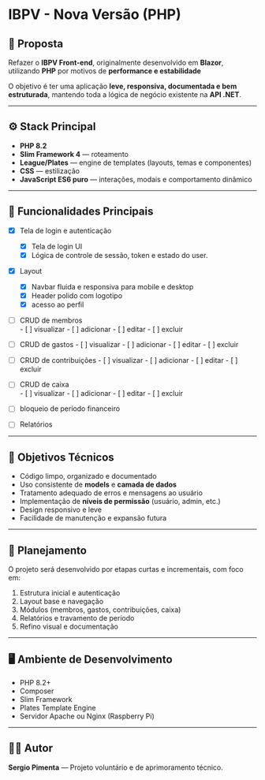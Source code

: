 # IBPV - Nova Versão (PHP)

## 🧭 Proposta
Refazer o **IBPV Front-end**, originalmente desenvolvido em **Blazor**, utilizando **PHP** por motivos de **performance e estabilidade**

O objetivo é ter uma aplicação **leve, responsiva, documentada e bem estruturada**, mantendo toda a lógica de negócio existente na **API .NET**.

---

## ⚙️ Stack Principal
- **PHP 8.2**
- **Slim Framework 4** — roteamento 
- **League/Plates** — engine de templates (layouts, temas e componentes)
- **CSS** — estilização
- **JavaScript ES6 puro** — interações, modais e comportamento dinâmico

---

## 🧩 Funcionalidades Principais

- [x] Tela de login e autenticação  
    - [X] Tela de login UI 
    - [x] Lógica de controle de sessão, token e estado do user.

- [X] Layout
    - [X] Navbar  fluida e responsiva para mobile e desktop
    - [X] Header polido com logotipo
    - [x] acesso ao perfil  

- [ ] CRUD de membros  
       - [ ] visualizar
       - [ ] adicionar
       - [ ] editar
       - [ ] excluir

- [ ] CRUD de gastos 
       - [ ] visualizar
       - [ ] adicionar
       - [ ] editar
       - [ ] excluir

- [ ] CRUD de contribuições 
       - [ ] visualizar
       - [ ] adicionar
       - [ ] editar
       - [ ] excluir

- [ ] CRUD de caixa  
       - [ ] visualizar
       - [ ] adicionar
       - [ ] editar
       - [ ] excluir

- [ ] bloqueio de período financeiro

- [ ] Relatórios   

---

## 🎯 Objetivos Técnicos
- Código limpo, organizado e documentado  
- Uso consistente de **models** e **camada de dados**  
- Tratamento adequado de erros e mensagens ao usuário  
- Implementação de **níveis de permissão** (usuário, admin, etc.)  
- Design responsivo e leve  
- Facilidade de manutenção e expansão futura  

---

## 🔄 Planejamento
O projeto será desenvolvido por etapas curtas e incrementais, com foco em:
1. Estrutura inicial e autenticação  
2. Layout base e navegação  
3. Módulos (membros, gastos, contribuições, caixa)  
4. Relatórios e travamento de período  
5. Refino visual e documentação  

---

## 🖥️ Ambiente de Desenvolvimento
- PHP 8.2+
- Composer
- Slim Framework
- Plates Template Engine
- Servidor Apache ou Nginx (Raspberry Pi)

---

## 🧑‍💻 Autor
**Sergio Pimenta** — Projeto voluntário e de aprimoramento técnico.
